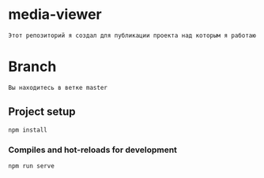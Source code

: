 # media-viewer
	
	Этот репозиторий я создал для публикации проекта над которым я работаю 

# Branch

	Вы находитесь в ветке master
	
## Project setup
```
npm install
```

### Compiles and hot-reloads for development
```
npm run serve
```